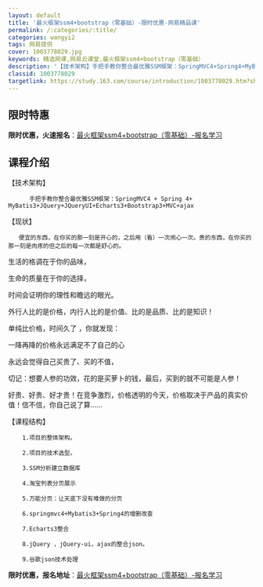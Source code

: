 ```yaml
---
layout: default
title: '最火框架ssm4+bootstrap（零基础）-限时优惠-网易精品课'
permalink: /:categories/:title/
categories: wangyi2
tags: 网易提供
cover: 1003778029.jpg
keywords: 精选网课,网易云课堂,最火框架ssm4+bootstrap（零基础）
description: '【技术架构】手把手教你整合最优雅SSM框架：SpringMVC4+Spring4+MyBatis3+JQuery+JQu'
classid: 1003778029
targetlink: https://study.163.com/course/introduction/1003778029.htm?share=1&shareId=1025206652&utm_campaign=share&utm_medium=iphoneShare&utm_source=&utm_u=1025206652
---
```


## 限时特惠

**限时优惠，火速报名**：[最火框架ssm4+bootstrap（零基础）-报名学习](https://study.163.com/course/introduction/1003778029.htm?share=1&shareId=1025206652&utm_campaign=share&utm_medium=iphoneShare&utm_source=&utm_u=1025206652)

## 课程介绍

【技术架构】

          手把手教你整合最优雅SSM框架：SpringMVC4 + Spring 4+ MyBatis3+JQuery+JQueryUI+Echarts3+Bootstrap3+MVC+ajax

【现状】

       便宜的东西，在你买的那一刻是开心的，之后用（看）一次闹心一次。贵的东西，在你买的那一刻是肉疼的但之后的每一次都是舒心的。

生活的格调在于你的品味，

生命的质量在于你的选择，

时间会证明你的理性和瞻远的眼光。

外行人比的是价格，内行人比的是价值、比的是品质、比的是知识！

单纯比价格，时间久了 ，你就发现：

一降再降的价格永远满足不了自己的心

永远会觉得自己买贵了、买的不值，

切记：想要人参的功效，花的是买萝卜的钱，最后，买到的就不可能是人参！

好贵、好贵、好才贵！在竞争激烈，价格透明的今天，价格取决于产品的真实价值！信不信，你自己说了算……

【课程结构】

        1.项目的整体架构。

        2.项目的技术选型。

        3.SSM分析建立数据库

        4.淘宝列表分页展示

        5.万能分页：让天底下没有难做的分页

        6.springmvc4+Mybatis3+Spring4的增删改查

        7.Echarts3整合

        8.jQuery ，jQuery-ui，ajax的整合json。

        9.谷歌json技术处理

**限时优惠，报名地址**：[最火框架ssm4+bootstrap（零基础）-报名学习](https://study.163.com/course/introduction/1003778029.htm?share=1&shareId=1025206652&utm_campaign=share&utm_medium=iphoneShare&utm_source=&utm_u=1025206652)

